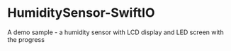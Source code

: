 # HumiditySensor-SwiftIO
A demo sample - a humidity sensor with LCD display and LED screen with the progress
